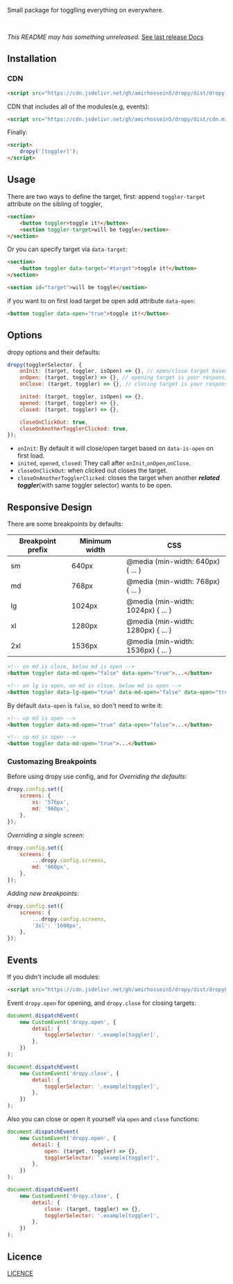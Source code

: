 Small package for togglling everything on everywhere.

<br/>

_This README may has something unreleased._ [See last release Docs](https://github.com/amirHossein5/dropy/tree/v1.3.0)

## Installation

### CDN

```html
<script src="https://cdn.jsdelivr.net/gh/amirhossein5/dropy/dist/dropy.min.js"></script>
```

CDN that includes all of the modules(e.g, events):

```html
<script src="https://cdn.jsdelivr.net/gh/amirhossein5/dropy/dist/cdn.min.js"></script>
```

Finally:

```html
<script>
    dropy('[toggler]');
</script>
```

## Usage

There are two ways to define the target, first: append `toggler-target` attribute on the sibling of toggler,

```html
<section>
    <button toggler>toggle it!</button>
    <section toggler-target>will be toggle</section>
</section>
```

Or you can specify target via `data-target`:

```html
<section>
    <button toggler data-target="#target">toggle it!</button>
</section>

<section id="target">will be toggle</section>
```

if you want to on first load target be open add attribute `data-open`:

```html
<button toggler data-open="true">toggle it!</button>
```

## Options

dropy options and their defaults:

```js
dropy(togglerSelector, {
    onInit: (target, toggler, isOpen) => {}, // open/close target based on isOpen
    onOpen: (target, toggler) => {}, // opening target is your responsible
    onClose: (target, toggler) => {}, // closing target is your responsible

    inited: (target, toggler, isOpen) => {},
    opened: (target, toggler) => {},
    closed: (target, toggler) => {},

    closeOnClickOut: true,
    closeOnAnotherTogglerClicked: true,
});
```

-   `onInit`: By default it will close/open target based on `data-is-open` on first load.
-   `inited`, `opened`, `closed`: They call after `onInit`,`onOpen`,`onClose`.
-   `closeOnClickOut`: when clicked out closes the target.
-   `closeOnAnotherTogglerClicked`: closes the target when another **_related toggler_**(with same toggler selector) wants to be open.

## Responsive Design

There are some breakpoints by defaults:

| Breakpoint prefix | Minimum width | CSS                                |
| ----------------- | ------------- | ---------------------------------- |
| sm                | 640px         | @media (min-width: 640px) { ... }  |
| md                | 768px         | @media (min-width: 768px) { ... }  |
| lg                | 1024px        | @media (min-width: 1024px) { ... } |
| xl                | 1280px        | @media (min-width: 1280px) { ... } |
| 2xl               | 1536px        | @media (min-width: 1536px) { ... } |

```html
<!-- on md is close, below md is open -->
<button toggler data-md-open="false" data-open="true">...</button>
```

```html
<!-- on lg is open, on md is close, below md is open -->
<button toggler data-lg-open="true" data-md-open="false" data-open="true">...</button>
```

By default `data-open` is `false`, so don't need to write it:

```html
<!-- up md is open -->
<button toggler data-md-open="true" data-open="false">...</button>

<!-- up md is open -->
<button toggler data-md-open="true">...</button>
```

### Customazing Breakpoints

Before using dropy use config, and for _Overriding the defaults_:

```js
dropy.config.set({
    screens: {
        xs: '576px',
        md: '960px',
    },
});
```

_Overriding a single screen_:

```js
dropy.config.set({
    screens: {
        ...dropy.config.screens,
        md: '960px',
    },
});
```

_Adding new breakpoints_:

```js
dropy.config.set({
    screens: {
        ...dropy.config.screens,
        '3xl': '1600px',
    },
});
```

## Events

If you didn't include all modules:

```html
<script src="https://cdn.jsdelivr.net/gh/amirhossein5/dropy/dist/dropyListeners.min.js"></script>
```

Event `dropy.open` for opening, and `dropy.close` for closing targets:

```js
document.dispatchEvent(
    new CustomEvent('dropy.open', {
        detail: {
            togglerSelector: '.example[toggler]',
        },
    })
);

document.dispatchEvent(
    new CustomEvent('dropy.close', {
        detail: {
            togglerSelector: '.example[toggler]',
        },
    })
);
```

Also you can close or open it yourself via `open` and `close` functions:

```js
document.dispatchEvent(
    new CustomEvent('dropy.open', {
        detail: {
            open: (target, toggler) => {},
            togglerSelector: '.example[toggler]',
        },
    })
);

document.dispatchEvent(
    new CustomEvent('dropy.close', {
        detail: {
            close: (target, toggler) => {},
            togglerSelector: '.example[toggler]',
        },
    })
);
```

## Licence

[LICENCE](https://github.com/amirHossein5/dropy/blob/main/LICENCE)
